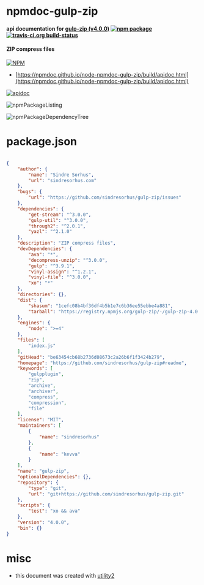 # npmdoc-gulp-zip

#### api documentation for  [gulp-zip (v4.0.0)](https://github.com/sindresorhus/gulp-zip#readme)  [![npm package](https://img.shields.io/npm/v/npmdoc-gulp-zip.svg?style=flat-square)](https://www.npmjs.org/package/npmdoc-gulp-zip) [![travis-ci.org build-status](https://api.travis-ci.org/npmdoc/node-npmdoc-gulp-zip.svg)](https://travis-ci.org/npmdoc/node-npmdoc-gulp-zip)

#### ZIP compress files

[![NPM](https://nodei.co/npm/gulp-zip.png?downloads=true&downloadRank=true&stars=true)](https://www.npmjs.com/package/gulp-zip)

- [https://npmdoc.github.io/node-npmdoc-gulp-zip/build/apidoc.html](https://npmdoc.github.io/node-npmdoc-gulp-zip/build/apidoc.html)

[![apidoc](https://npmdoc.github.io/node-npmdoc-gulp-zip/build/screenCapture.buildCi.browser.%252Ftmp%252Fbuild%252Fapidoc.html.png)](https://npmdoc.github.io/node-npmdoc-gulp-zip/build/apidoc.html)

![npmPackageListing](https://npmdoc.github.io/node-npmdoc-gulp-zip/build/screenCapture.npmPackageListing.svg)

![npmPackageDependencyTree](https://npmdoc.github.io/node-npmdoc-gulp-zip/build/screenCapture.npmPackageDependencyTree.svg)



# package.json

```json

{
    "author": {
        "name": "Sindre Sorhus",
        "url": "sindresorhus.com"
    },
    "bugs": {
        "url": "https://github.com/sindresorhus/gulp-zip/issues"
    },
    "dependencies": {
        "get-stream": "^3.0.0",
        "gulp-util": "^3.0.0",
        "through2": "^2.0.1",
        "yazl": "^2.1.0"
    },
    "description": "ZIP compress files",
    "devDependencies": {
        "ava": "*",
        "decompress-unzip": "^3.0.0",
        "gulp": "^3.9.1",
        "vinyl-assign": "^1.2.1",
        "vinyl-file": "^3.0.0",
        "xo": "*"
    },
    "directories": {},
    "dist": {
        "shasum": "1cefc08b4bf36df4b5b1e7c6b36ee55ebbe4a881",
        "tarball": "https://registry.npmjs.org/gulp-zip/-/gulp-zip-4.0.0.tgz"
    },
    "engines": {
        "node": ">=4"
    },
    "files": [
        "index.js"
    ],
    "gitHead": "be63454cb68b2736d08673c2a26b6f1f3424b279",
    "homepage": "https://github.com/sindresorhus/gulp-zip#readme",
    "keywords": [
        "gulpplugin",
        "zip",
        "archive",
        "archiver",
        "compress",
        "compression",
        "file"
    ],
    "license": "MIT",
    "maintainers": [
        {
            "name": "sindresorhus"
        },
        {
            "name": "kevva"
        }
    ],
    "name": "gulp-zip",
    "optionalDependencies": {},
    "repository": {
        "type": "git",
        "url": "git+https://github.com/sindresorhus/gulp-zip.git"
    },
    "scripts": {
        "test": "xo && ava"
    },
    "version": "4.0.0",
    "bin": {}
}
```



# misc
- this document was created with [utility2](https://github.com/kaizhu256/node-utility2)
